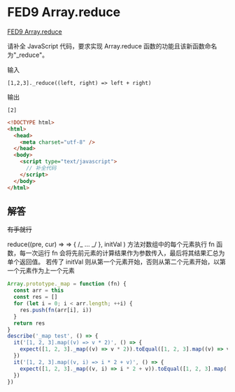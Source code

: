 # FED9 Array.reduce

[FED9 Array.reduce](https://www.nowcoder.com/practice/213d0ef21cb841de8cf69fcc5ea60eb6?tpId=274&tags=&title=&difficulty=0&judgeStatus=0&rp=1&sourceUrl=%2Fexam%2Foj%3Fpage%3D1%26pageSize%3D50%26search%3D%26tab%3DJS%25E7%25AF%2587%26topicId%3D274)

请补全 JavaScript 代码，要求实现 Array.reduce 函数的功能且该新函数命名为"\_reduce"。

输入

```
[1,2,3]._reduce((left, right) => left + right)
```

输出

```
[2]
```

```html
<!DOCTYPE html>
<html>
  <head>
    <meta charset="utf-8" />
  </head>
  <body>
    <script type="text/javascript">
      // 补全代码
    </script>
  </body>
</html>
```

## 解答

~~有手就行~~

reduce((pre, cur) => => { /_ ... _/ }, initVal ) 方法对数组中的每个元素执行 fn 函数，每一次运行 fn 会将先前元素的计算结果作为参数传入，最后将其结果汇总为单个返回值。 若传了 initVal 则从第一个元素开始，否则从第二个元素开始，以第一个元素作为上一个元素

```javascript
Array.prototype._map = function (fn) {
  const arr = this
  const res = []
  for (let i = 0; i < arr.length; ++i) {
    res.push(fn(arr[i], i))
  }
  return res
}
describe('_map test', () => {
  it('[1, 2, 3].map((v) => v * 2)', () => {
    expect([1, 2, 3]._map((v) => v * 2)).toEqual([1, 2, 3].map((v) => v * 2))
  })
  it('[1, 2, 3].map((v, i) => i * 2 + v)', () => {
    expect([1, 2, 3]._map((v, i) => i * 2 + v)).toEqual([1, 2, 3].map((v, i) => i * 2 + v))
  })
})
```
